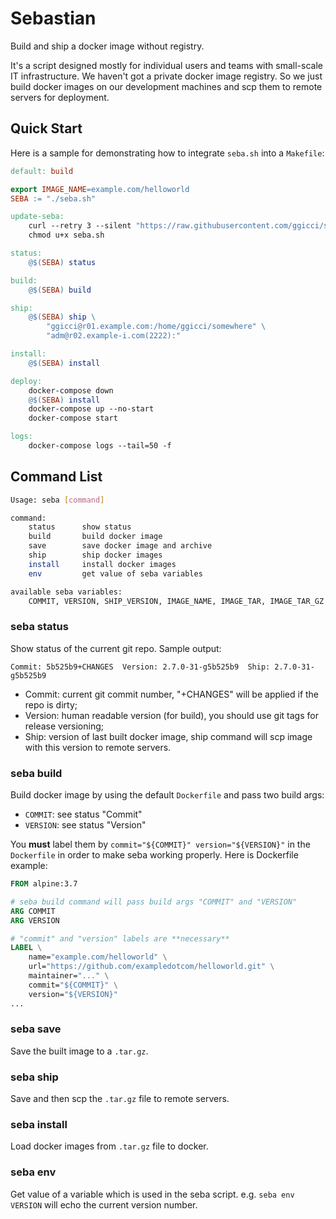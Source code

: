 # Sebastian

Build and ship a docker image without registry.

It's a script designed mostly for individual users and teams with small-scale IT infrastructure. We haven't got a private docker image registry. So we just build docker images on our development machines and scp them to remote servers for deployment.

## Quick Start

Here is a sample for demonstrating how to integrate `seba.sh` into a `Makefile`:

```Makefile
default: build

export IMAGE_NAME=example.com/helloworld
SEBA := "./seba.sh"

update-seba:
    curl --retry 3 --silent "https://raw.githubusercontent.com/ggicci/sebastian/master/seba.sh" --output seba.sh
    chmod u+x seba.sh

status:
    @$(SEBA) status

build:
    @$(SEBA) build

ship:
    @$(SEBA) ship \
        "ggicci@r01.example.com:/home/ggicci/somewhere" \
        "adm@r02.example-i.com(2222):"

install:
    @$(SEBA) install

deploy:
    docker-compose down
    @$(SEBA) install
    docker-compose up --no-start
    docker-compose start

logs:
    docker-compose logs --tail=50 -f
```

## Command List

```bash
Usage: seba [command]

command:
    status      show status
    build       build docker image
    save        save docker image and archive
    ship        ship docker images
    install     install docker images
    env         get value of seba variables

available seba variables:
    COMMIT, VERSION, SHIP_VERSION, IMAGE_NAME, IMAGE_TAR, IMAGE_TAR_GZ
```

### seba status

Show status of the current git repo. Sample output:

```
Commit: 5b525b9+CHANGES  Version: 2.7.0-31-g5b525b9  Ship: 2.7.0-31-g5b525b9
```

- Commit: current git commit number, "+CHANGES" will be applied if the repo is dirty;
- Version: human readable version (for build), you should use git tags for release versioning;
- Ship: version of last built docker image, ship command will scp image with this version to remote servers.

### seba build

Build docker image by using the default `Dockerfile` and pass two build args:

- `COMMIT`: see status "Commit"
- `VERSION`: see status "Version"

You **must** label them by `commit="${COMMIT}" version="${VERSION}"` in the `Dockerfile` in order to make seba working properly. Here is Dockerfile example:

```Dockerfile
FROM alpine:3.7

# seba build command will pass build args "COMMIT" and "VERSION"
ARG COMMIT
ARG VERSION

# "commit" and "version" labels are **necessary**
LABEL \
    name="example.com/helloworld" \
    url="https://github.com/exampledotcom/helloworld.git" \
    maintainer="..." \
    commit="${COMMIT}" \
    version="${VERSION}"
...
```

### seba save

Save the built image to a `.tar.gz`.

### seba ship

Save and then scp the `.tar.gz` file to remote servers.

### seba install

Load docker images from `.tar.gz` file to docker.

### seba env

Get value of a variable which is used in the seba script. e.g. `seba env VERSION` will echo the current version number.
